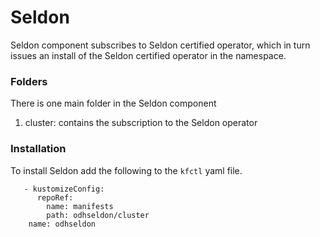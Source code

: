 # Seldon

Seldon component subscribes to Seldon certified operator, which in turn issues an install of the Seldon certified operator in the namespace. 
 
### Folders
There is one main folder in the Seldon component
1. cluster: contains the subscription to the Seldon operator



### Installation
To install Seldon add the following to the `kfctl` yaml file.

```
   - kustomizeConfig:
      repoRef:
        name: manifests
        path: odhseldon/cluster
    name: odhseldon
```
